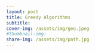 ```yaml
---
layout: post
title: Greedy Algorithms
subtitle:  
cover-img: /assets/img/geo.jpeg
#thumbnail-img: 
share-img: /assets/img/path.jpg
---
```

